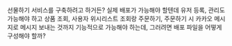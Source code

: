 선물하기 서비스를 구축하려고 하거든? 실제 배포가 가능해야 할텐데 유저 등록, 관리도 가능해야 하고 상품 조회, 사용자 위시리스트 조회랑 주문하기, 주문하기 시 카카오 메시지로 메시지 보내는 것까지 기능적으로 가능해야 하는데, 그러려면 배포 파일을 어떻게 구성해야 할까?